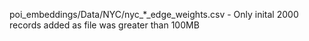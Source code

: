 poi_embeddings/Data/NYC/nyc_*_edge_weights.csv - Only inital 2000 records added as file was greater than 100MB
